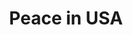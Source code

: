 ---
pid: FS375
title: Peace in USA
location_transcription: N. S. Philly
zipcode: '19132'
outside_phl: 
neighborhood: Strawberry Mansion
age: '51'
age_range: 50-59
instagram: 
image_file_name: FS_375.jpg
proposal_transcription: PEACE IN USA
topic: Violence
topic_summary: '0'
type: Building,Mural
keywords_other: Peace, USA
credit: Salima the Boss
image_labels: 
twitter: 
facebook: 
permalink: "/monuments/fs375/"
layout: item-page
---